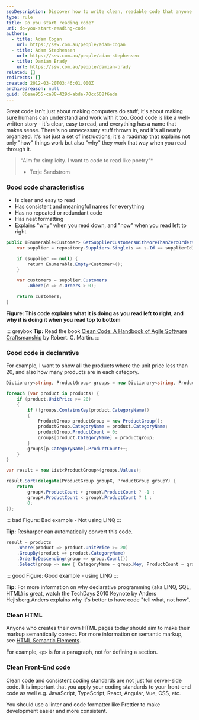 ```yaml
---
seoDescription: Discover how to write clean, readable code that anyone can understand and maintain.
type: rule
title: Do you start reading code?
uri: do-you-start-reading-code
authors:
  - title: Adam Cogan
    url: https://ssw.com.au/people/adam-cogan
  - title: Adam Stephensen
    url: https://ssw.com.au/people/adam-stephensen
  - title: Damian Brady
    url: https://ssw.com.au/people/damian-brady
related: []
redirects: []
created: 2012-03-20T03:46:01.000Z
archivedreason: null
guid: 86eae955-ca88-429d-abde-70cc608f6ada
---
```


Great code isn't just about making computers do stuff; it's about making sure humans can understand and work with it too. Good code is like a well-written story - it's clear, easy to read, and everything has a name that makes sense. There's no unnecessary stuff thrown in, and it's all neatly organized. It's not just a set of instructions; it's a roadmap that explains not only "how" things work but also "why" they work that way when you read through it.

<!--endintro-->

> “Aim for simplicity. I want to code to read like poetry”*
> - Terje Sandstrom  

### Good code characteristics

* Is clear and easy to read
* Has consistent and meaningful names for everything
* Has no repeated or redundant code
* Has neat formatting
* Explains "why" when you read down, and "how" when you read left to right

```csharp
public IEnumerable<Customer> GetSupplierCustomersWithMoreThanZeroOrders(int supplierId) {
    var supplier = repository.Suppliers.Single(s => s.Id == supplierId);

    if (supplier == null) {
        return Enumerable.Empty<Customer>();
    }

    var customers = supplier.Customers
        .Where(c => c.Orders > 0);

    return customers;
}
```

**Figure: This code explains what it is doing as you read left to right, and why it is doing it when you read top to bottom**

::: greybox
**Tip:** Read the book [Clean Code: A Handbook of Agile Software Craftsmanship](https://www.amazon.com.au/Clean-Code-Handbook-Software-Craftsmanship/dp/0132350882) by Robert. C. Martin.
:::

### Good code is declarative

For example, I want to show all the products where the unit price less than 20, and also how many products are in each category.

```csharp
Dictionary<string, ProductGroup> groups = new Dictionary<string, ProductGroup>();

foreach (var product in products) {
    if (product.UnitPrice >= 20)
    {
        if (!groups.ContainsKey(product.CategoryName))
        {
            ProductGroup productGroup = new ProductGroup();
            productGroup.CategoryName = product.CategoryName;
            productGroup.ProductCount = 0;
            groups[product.CategoryName] = productgroup;
        }
        groups[p.CategoryName].ProductCount++;
    }
}

var result = new List<ProductGroup>(groups.Values);

result.Sort(delegate(ProductGroup groupX, ProductGroup groupY) {
    return
        groupX.ProductCount > groupY.ProductCount ? -1 :
        groupX.ProductCount < groupY.ProductCount ? 1 :
        0;
});
```
::: bad
Figure: Bad example - Not using LINQ
:::

**Tip:** Resharper can automatically convert this code.

```csharp
result = products
    .Where(product => product.UnitPrice >= 20)
    .GroupBy(product => product.CategoryName)
    .OrderByDescending(group => group.Count())
    .Select(group => new { CategoryName = group.Key, ProductCount = group.Count() });
```
::: good
Figure: Good example - using LINQ
:::

**Tip:** For more information on why declarative programming (aka LINQ, SQL, HTML) is great, watch the TechDays 2010 Keynote by Anders Hejlsberg.Anders explains why it's better to have code "tell what, not how".

### Clean HTML 

Anyone who creates their own HTML pages today should aim to make their markup semantically correct. For more information on semantic markup, see [HTML Semantic Elements](https://www.w3schools.com/html/html5_semantic_elements.asp).

For example, `<p>` is for a paragraph, not for defining a section.

### Clean Front-End code

Clean code and consistent coding standards are not just for server-side code. It is important that you apply your coding standards to your front-end code as well e.g. JavaScript, TypeScript, React, Angular, Vue, CSS, etc.

You should use a linter and code formatter like Prettier to make development easier and more consistent.